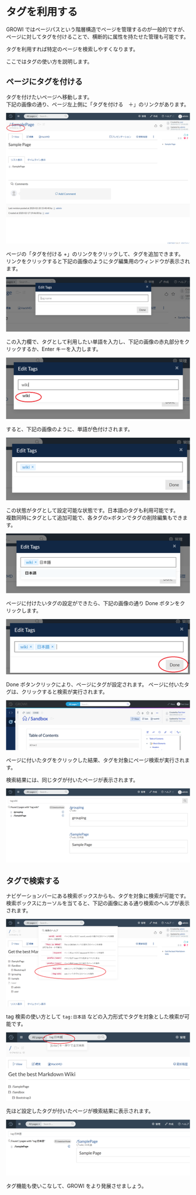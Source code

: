 # タグを利用する

GROWI ではページパスという階層構造でページを管理するのが一般的ですが、ページに対してタグを付けることで、横断的に属性を持たせた管理も可能です。

タグを利用すれば特定のページを検索しやすくなります。

ここではタグの使い方を説明します。

## ページにタグを付ける

タグを付けたいページへ移動します。  
下記の画像の通り、ページ左上側に「タグを付ける　＋」のリンクがあります。

![](./images/tag1.png)


ページの「タグを付ける +」のリンクをクリックして、タグを追加できます。  
リンクをクリックすると下記の画像のようにタグ編集用のウィンドウが表示されます。

![](./images/tag2.png)

この入力欄で、タグとして利用したい単語を入力し、下記の画像の赤丸部分をクリックするか、Enter キーを入力します。

![](./images/tag3.png)


すると、下記の画像のように、単語が色付けされます。

![](./images/tag4.png)


この状態がタグとして設定可能な状態です。日本語のタグも利用可能です。  
複数同時にタグとして追加可能で、各タグの×ボタンでタグの削除編集もできます。

![](./images/tag5.png)

ページに付けたいタグの設定ができたら、下記の画像の通り Done ボタンをクリックします。

![](./images/tag6.png)

Done ボタンクリックにより、ページにタグが設定されます。
ページに付いたタグは、クリックすると検索が実行されます。

![](./images/tag7.png)

ページに付いたタグをクリックした結果、タグを対象にページ検索が実行されます。
<!-- textlint-disable weseek/no-doubled-joshi -->
検索結果には、同じタグが付いたページが表示されます。
<!-- textlint-enable weseek/no-doubled-joshi -->

![](./images/tag8.png)


## タグで検索する

ナビゲーションバーにある検索ボックスからも、タグを対象に検索が可能です。  
検索ボックスにカーソルを当てると、下記の画像にある通り検索のヘルプが表示されます。  

![](./images/tagsearch1.png)

tag 検索の使い方として `tag:日本語` などの入力形式でタグを対象とした検索が可能です。

![](./images/tagsearch2.png)

<!-- textlint-disable weseek/no-doubled-joshi -->
先ほど設定したタグが付いたページが検索結果に表示されます。
<!-- textlint-enable weseek/no-doubled-joshi -->

![](./images/tagsearch3.png)


タグ機能も使いこなして、GROWI をより発展させましょう。
